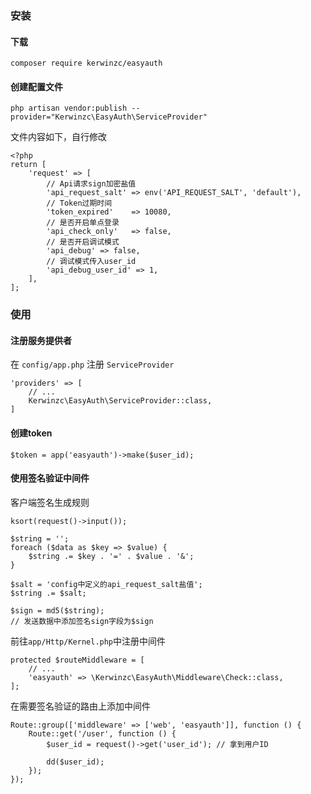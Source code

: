 ### 安装
#### 下载
```
composer require kerwinzc/easyauth
```

#### 创建配置文件

```
php artisan vendor:publish --provider="Kerwinzc\EasyAuth\ServiceProvider"
```

文件内容如下，自行修改
```
<?php
return [
    'request' => [
        // Api请求sign加密盐值
        'api_request_salt' => env('API_REQUEST_SALT', 'default'),
        // Token过期时间
        'token_expired'    => 10080,
        // 是否开启单点登录
        'api_check_only'   => false,
        // 是否开启调试模式
        'api_debug' => false,
        // 调试模式传入user_id
        'api_debug_user_id' => 1,
    ],
];
```

### 使用
#### 注册服务提供者
在 `config/app.php` 注册 `ServiceProvider`
```
'providers' => [
    // ...
    Kerwinzc\EasyAuth\ServiceProvider::class,
]
```

#### 创建token
```
$token = app('easyauth')->make($user_id);
```

#### 使用签名验证中间件

客户端签名生成规则
```
ksort(request()->input());

$string = '';
foreach ($data as $key => $value) {
    $string .= $key . '=' . $value . '&';
}

$salt = 'config中定义的api_request_salt盐值';
$string .= $salt;

$sign = md5($string);
// 发送数据中添加签名sign字段为$sign
```

前往`app/Http/Kernel.php`中注册中间件
```
protected $routeMiddleware = [
    // ...
    'easyauth' => \Kerwinzc\EasyAuth\Middleware\Check::class,
];
```
在需要签名验证的路由上添加中间件
```
Route::group(['middleware' => ['web', 'easyauth']], function () {
    Route::get('/user', function () {
        $user_id = request()->get('user_id'); // 拿到用户ID

        dd($user_id);
    });
});
```
